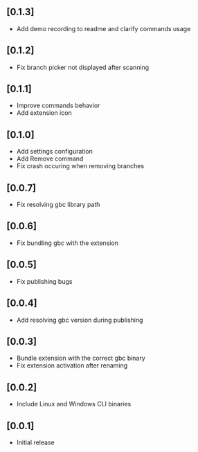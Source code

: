 ## [0.1.3]

- Add demo recording to readme and clarify commands usage

## [0.1.2]

- Fix branch picker not displayed after scanning

## [0.1.1]

- Improve commands behavior
- Add extension icon

## [0.1.0]

- Add settings configuration
- Add Remove command
- Fix crash occuring when removing branches

## [0.0.7]

- Fix resolving gbc library path

## [0.0.6]

- Fix bundling gbc with the extension

## [0.0.5]

- Fix publishing bugs

## [0.0.4]

- Add resolving gbc version during publishing

## [0.0.3]

- Bundle extension with the correct gbc binary
- Fix extension activation after renaming

## [0.0.2]

- Include Linux and Windows CLI binaries

## [0.0.1]

- Initial release
